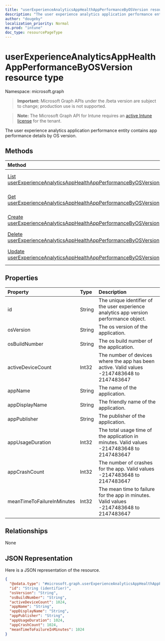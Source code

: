 ```yaml
---
title: "userExperienceAnalyticsAppHealthAppPerformanceByOSVersion resource type"
description: "The user experience analytics application performance entity contains app performance details by OS version."
author: "dougeby"
localization_priority: Normal
ms.prod: "intune"
doc_type: resourcePageType
---
```


# userExperienceAnalyticsAppHealthAppPerformanceByOSVersion resource type

Namespace: microsoft.graph

> **Important:** Microsoft Graph APIs under the /beta version are subject to change; production use is not supported.

> **Note:** The Microsoft Graph API for Intune requires an [active Intune license](https://go.microsoft.com/fwlink/?linkid=839381) for the tenant.

The user experience analytics application performance entity contains app performance details by OS version.

## Methods
|Method|Return Type|Description|
|:---|:---|:---|
|[List userExperienceAnalyticsAppHealthAppPerformanceByOSVersions](../api/intune-devices-userexperienceanalyticsapphealthappperformancebyosversion-list.md)|[userExperienceAnalyticsAppHealthAppPerformanceByOSVersion](../resources/intune-devices-userexperienceanalyticsapphealthappperformancebyosversion.md) collection|List properties and relationships of the [userExperienceAnalyticsAppHealthAppPerformanceByOSVersion](../resources/intune-devices-userexperienceanalyticsapphealthappperformancebyosversion.md) objects.|
|[Get userExperienceAnalyticsAppHealthAppPerformanceByOSVersion](../api/intune-devices-userexperienceanalyticsapphealthappperformancebyosversion-get.md)|[userExperienceAnalyticsAppHealthAppPerformanceByOSVersion](../resources/intune-devices-userexperienceanalyticsapphealthappperformancebyosversion.md)|Read properties and relationships of the [userExperienceAnalyticsAppHealthAppPerformanceByOSVersion](../resources/intune-devices-userexperienceanalyticsapphealthappperformancebyosversion.md) object.|
|[Create userExperienceAnalyticsAppHealthAppPerformanceByOSVersion](../api/intune-devices-userexperienceanalyticsapphealthappperformancebyosversion-create.md)|[userExperienceAnalyticsAppHealthAppPerformanceByOSVersion](../resources/intune-devices-userexperienceanalyticsapphealthappperformancebyosversion.md)|Create a new [userExperienceAnalyticsAppHealthAppPerformanceByOSVersion](../resources/intune-devices-userexperienceanalyticsapphealthappperformancebyosversion.md) object.|
|[Delete userExperienceAnalyticsAppHealthAppPerformanceByOSVersion](../api/intune-devices-userexperienceanalyticsapphealthappperformancebyosversion-delete.md)|None|Deletes a [userExperienceAnalyticsAppHealthAppPerformanceByOSVersion](../resources/intune-devices-userexperienceanalyticsapphealthappperformancebyosversion.md).|
|[Update userExperienceAnalyticsAppHealthAppPerformanceByOSVersion](../api/intune-devices-userexperienceanalyticsapphealthappperformancebyosversion-update.md)|[userExperienceAnalyticsAppHealthAppPerformanceByOSVersion](../resources/intune-devices-userexperienceanalyticsapphealthappperformancebyosversion.md)|Update the properties of a [userExperienceAnalyticsAppHealthAppPerformanceByOSVersion](../resources/intune-devices-userexperienceanalyticsapphealthappperformancebyosversion.md) object.|

## Properties
|Property|Type|Description|
|:---|:---|:---|
|id|String|The unique identifier of the user experience analytics app version performance object.|
|osVersion|String|The os version of the application.|
|osBuildNumber|String|The os build number of the application.|
|activeDeviceCount|Int32|The number of devices where the app has been active. Valid values -2147483648 to 2147483647|
|appName|String|The name of the application.|
|appDisplayName|String|The friendly name of the application.|
|appPublisher|String|The publisher of the application.|
|appUsageDuration|Int32|The total usage time of the application in minutes. Valid values -2147483648 to 2147483647|
|appCrashCount|Int32|The number of crashes for the app. Valid values -2147483648 to 2147483647|
|meanTimeToFailureInMinutes|Int32|The mean time to failure for the app in minutes. Valid values -2147483648 to 2147483647|

## Relationships
None

## JSON Representation
Here is a JSON representation of the resource.
<!-- {
  "blockType": "resource",
  "keyProperty": "id",
  "@odata.type": "microsoft.graph.userExperienceAnalyticsAppHealthAppPerformanceByOSVersion"
}
-->
``` json
{
  "@odata.type": "#microsoft.graph.userExperienceAnalyticsAppHealthAppPerformanceByOSVersion",
  "id": "String (identifier)",
  "osVersion": "String",
  "osBuildNumber": "String",
  "activeDeviceCount": 1024,
  "appName": "String",
  "appDisplayName": "String",
  "appPublisher": "String",
  "appUsageDuration": 1024,
  "appCrashCount": 1024,
  "meanTimeToFailureInMinutes": 1024
}
```







